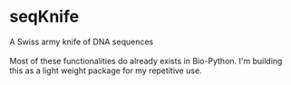 # seqKnife
A Swiss army knife of DNA sequences
<br><br>
Most of these functionalities do already exists in Bio-Python. I'm building this as a light weight package for my repetitive use.
